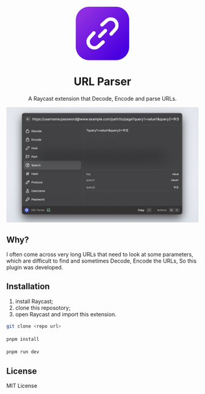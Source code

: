 <p align="center">
<img src="./assets/link-icon.png" width="140" height="140" align="center" />
</p>

<h1 align="center">URL Parser</sup></h1>

<p align="center">
A Raycast extension that Decode, Encode and parse URLs.
</p>

<img width="900" src="./assets/search.png">

## Why?

I often come across very long URLs that need to look at some parameters, which are difficult to find and sometimes Decode, Encode the URLs, So this plugin was developed.

## Installation

1. install Raycast;
2. clone this reposotory;
3. open Raycast and import this extension.

```bash
git clone <repo url>

pnpm install

pnpm run dev
```

## License

MIT License